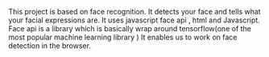 This project is based on face recognition. It detects your face and tells what your facial expressions are.
It uses javascript face api , html and Javascript.
Face api is a library which is basically wrap around tensorflow(one of the most popular machine learning library )
It enables us to work on face detection in the browser.
